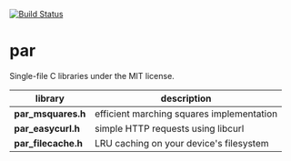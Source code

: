 [![Build Status](https://travis-ci.org/prideout/par.svg?branch=master)](https://travis-ci.org/prideout/par)

par
===

Single-file C libraries under the MIT license.
<a name="par_libs"></a>

library    | description
------------------- | ----
**par_msquares.h** | efficient marching squares implementation
**par_easycurl.h** | simple HTTP requests using libcurl
**par_filecache.h** | LRU caching on your device's filesystem
